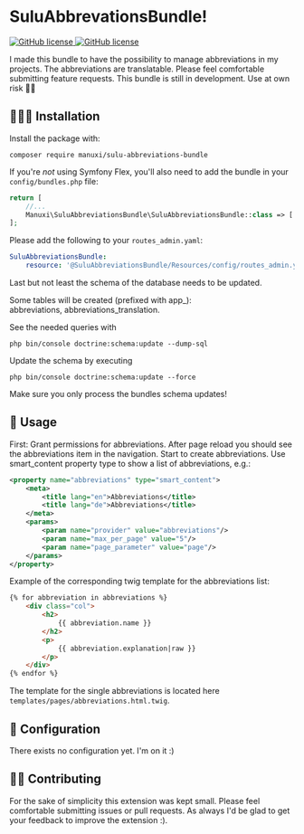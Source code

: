 # SuluAbbrevationsBundle!
<a href="https://github.com/manuxi/SuluAbbreviationsBundle/blob/main/LICENSE" target="_blank">
<img src="https://img.shields.io/github/license/manuxi/SuluAbbreviationsBundle" alt="GitHub license">
</a>
<a href="https://github.com/manuxi/SuluAbbreviationsBundle/tags" target="_blank">
<img src="https://img.shields.io/github/v/tag/manuxi/SuluAbbreviationsBundle" alt="GitHub license">
</a>

I made this bundle to have the possibility to manage abbreviations in my projects.
The abbreviations are translatable. Please feel comfortable submitting feature requests. 
This bundle is still in development. Use at own risk 🤞🏻


## 👩🏻‍🏭 Installation
Install the package with:
```console
composer require manuxi/sulu-abbreviations-bundle
```
If you're *not* using Symfony Flex, you'll also
need to add the bundle in your `config/bundles.php` file:

```php
return [
    //...
    Manuxi\SuluAbbreviationsBundle\SuluAbbreviationsBundle::class => ['all' => true],
];
```
Please add the following to your `routes_admin.yaml`:
```yaml
SuluAbbreviationsBundle:
    resource: '@SuluAbbreviationsBundle/Resources/config/routes_admin.yml'
```
Last but not least the schema of the database needs to be updated.  

Some tables will be created (prefixed with app_):  
abbreviations, abbreviations_translation.  

See the needed queries with
```
php bin/console doctrine:schema:update --dump-sql
```  
Update the schema by executing 
```
php bin/console doctrine:schema:update --force
```  

Make sure you only process the bundles schema updates!

## 🎣 Usage
First: Grant permissions for abbreviations. 
After page reload you should see the abbreviations item in the navigation. 
Start to create abbreviations.
Use smart_content property type to show a list of abbreviations, e.g.:
```xml
<property name="abbreviations" type="smart_content">
    <meta>
        <title lang="en">Abbreviations</title>
        <title lang="de">Abbreviations</title>
    </meta>
    <params>
        <param name="provider" value="abbreviations"/>
        <param name="max_per_page" value="5"/>
        <param name="page_parameter" value="page"/>
    </params>
</property>
```
Example of the corresponding twig template for the abbreviations list:
```html
{% for abbreviation in abbreviations %}
    <div class="col">
        <h2>
            {{ abbreviation.name }}
        </h2>
        <p>
            {{ abbreviation.explanation|raw }}
        </p>
    </div>
{% endfor %}
```
The template for the single abbreviations is located here
`templates/pages/abbreviations.html.twig`.

## 🧶 Configuration
There exists no configuration yet. I'm on it :)

## 👩‍🍳 Contributing
For the sake of simplicity this extension was kept small.
Please feel comfortable submitting issues or pull requests. As always I'd be glad to get your feedback to improve the extension :).
